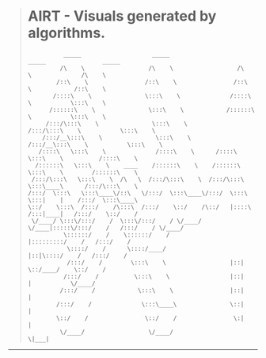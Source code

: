 > # AIRT - Visuals generated by algorithms.
> ```
>           _____                    _____                    _____                _____
>          /\    \                  /\    \                  /\    \              /\    \
>         /::\    \                /::\    \                /::\    \            /::\    \
>        /::::\    \               \:::\    \              /::::\    \           \:::\    \
>       /::::::\    \               \:::\    \            /::::::\    \           \:::\    \
>      /:::/\:::\    \               \:::\    \          /:::/\:::\    \           \:::\    \
>     /:::/__\:::\    \               \:::\    \        /:::/__\:::\    \           \:::\    \
>    /::::\   \:::\    \              /::::\    \      /::::\   \:::\    \          /::::\    \
>   /::::::\   \:::\    \    ____    /::::::\    \    /::::::\   \:::\    \        /::::::\    \
>  /:::/\:::\   \:::\    \  /\   \  /:::/\:::\    \  /:::/\:::\   \:::\____\      /:::/\:::\    \
> /:::/  \:::\   \:::\____\/::\   \/:::/  \:::\____\/:::/  \:::\   \:::|    |    /:::/  \:::\____\
> \::/    \:::\  /:::/    /\:::\  /:::/    \::/    /\::/   |::::\  /:::|____|   /:::/    \::/    /
>  \/____/ \:::\/:::/    /  \:::\/:::/    / \/____/  \/____|:::::\/:::/    /   /:::/    / \/____/
>           \::::::/    /    \::::::/    /                 |:::::::::/    /   /:::/    /
>            \::::/    /      \::::/____/                  |::|\::::/    /   /:::/    /
>            /:::/    /        \:::\    \                  |::| \::/____/    \::/    /
>           /:::/    /          \:::\    \                 |::|   |           \/____/
>          /:::/    /            \:::\    \                |::|   |
>         /:::/    /              \:::\____\               \::|   |
>         \::/    /                \::/    /                \:|   |
>          \/____/                  \/____/                  \|___|
> ```
---
